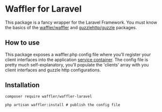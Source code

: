 # Waffler for Laravel

This package is a fancy wrapper for the Laravel Framework. You must know
the basics of the [waffler/waffler](https://github.com/waffler-io/waffler)
and [guzzlehttp/guzzle](https://github.com/guzzle/guzzle) packages.

## How to use
This package exposes a waffler.php config file where you'll register your
client interfaces into the application [service container](https://laravel.com/docs/8.x/container).
The config file is pretty much self-explanatory, you'll populate the 'clients'
array with you client interfaces and guzzle http configurations.

## Installation

```shell
composer require waffler/waffler-laravel

php artisan waffler:install # publish the config file
```